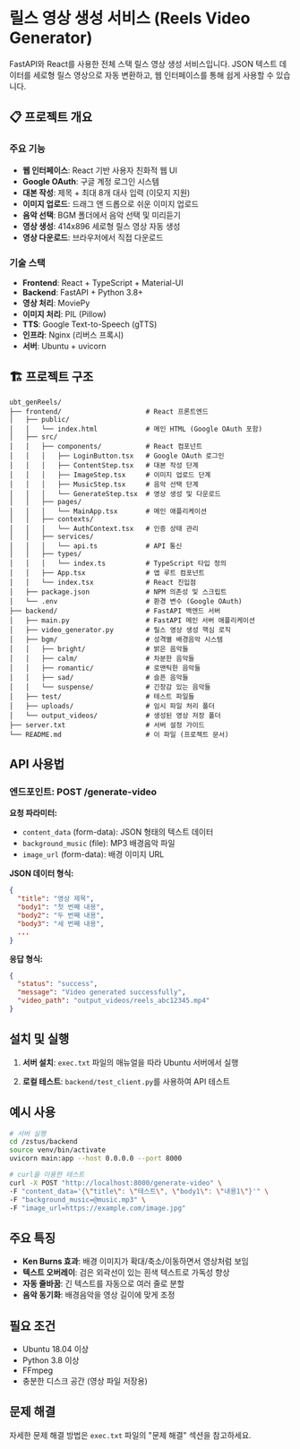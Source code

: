# 릴스 영상 생성 서비스 (Reels Video Generator)

FastAPI와 React를 사용한 전체 스택 릴스 영상 생성 서비스입니다. JSON 텍스트 데이터를 세로형 릴스 영상으로 자동 변환하고, 웹 인터페이스를 통해 쉽게 사용할 수 있습니다.

## 📋 프로젝트 개요

### 주요 기능
- **웹 인터페이스**: React 기반 사용자 친화적 웹 UI
- **Google OAuth**: 구글 계정 로그인 시스템
- **대본 작성**: 제목 + 최대 8개 대사 입력 (이모지 지원)
- **이미지 업로드**: 드래그 앤 드롭으로 쉬운 이미지 업로드
- **음악 선택**: BGM 폴더에서 음악 선택 및 미리듣기
- **영상 생성**: 414x896 세로형 릴스 영상 자동 생성
- **영상 다운로드**: 브라우저에서 직접 다운로드

### 기술 스택
- **Frontend**: React + TypeScript + Material-UI
- **Backend**: FastAPI + Python 3.8+
- **영상 처리**: MoviePy
- **이미지 처리**: PIL (Pillow)
- **TTS**: Google Text-to-Speech (gTTS)
- **인프라**: Nginx (리버스 프록시)
- **서버**: Ubuntu + uvicorn

## 🏗️ 프로젝트 구조

```
ubt_genReels/
├── frontend/                     # React 프론트엔드
│   ├── public/
│   │   └── index.html            # 메인 HTML (Google OAuth 포함)
│   ├── src/
│   │   ├── components/           # React 컴포넌트
│   │   │   ├── LoginButton.tsx   # Google OAuth 로그인
│   │   │   ├── ContentStep.tsx   # 대본 작성 단계
│   │   │   ├── ImageStep.tsx     # 이미지 업로드 단계
│   │   │   ├── MusicStep.tsx     # 음악 선택 단계
│   │   │   └── GenerateStep.tsx  # 영상 생성 및 다운로드
│   │   ├── pages/
│   │   │   └── MainApp.tsx       # 메인 애플리케이션
│   │   ├── contexts/
│   │   │   └── AuthContext.tsx   # 인증 상태 관리
│   │   ├── services/
│   │   │   └── api.ts            # API 통신
│   │   ├── types/
│   │   │   └── index.ts          # TypeScript 타입 정의
│   │   ├── App.tsx               # 앱 루트 컴포넌트
│   │   └── index.tsx             # React 진입점
│   ├── package.json              # NPM 의존성 및 스크립트
│   └── .env                      # 환경 변수 (Google OAuth)
├── backend/                      # FastAPI 백엔드 서버
│   ├── main.py                   # FastAPI 메인 서버 애플리케이션
│   ├── video_generator.py        # 릴스 영상 생성 핵심 로직
│   ├── bgm/                      # 성격별 배경음악 시스템
│   │   ├── bright/               # 밝은 음악들
│   │   ├── calm/                 # 차분한 음악들
│   │   ├── romantic/             # 로맨틱한 음악들
│   │   ├── sad/                  # 슬픈 음악들
│   │   └── suspense/             # 긴장감 있는 음악들
│   ├── test/                     # 테스트 파일들
│   ├── uploads/                  # 임시 파일 처리 폴더
│   └── output_videos/            # 생성된 영상 저장 폴더
├── server.txt                    # 서버 설정 가이드
└── README.md                     # 이 파일 (프로젝트 문서)
```

## API 사용법

### 엔드포인트: POST /generate-video

**요청 파라미터:**
- `content_data` (form-data): JSON 형태의 텍스트 데이터
- `background_music` (file): MP3 배경음악 파일
- `image_url` (form-data): 배경 이미지 URL

**JSON 데이터 형식:**
```json
{
  "title": "영상 제목",
  "body1": "첫 번째 내용",
  "body2": "두 번째 내용",
  "body3": "세 번째 내용",
  ...
}
```

**응답 형식:**
```json
{
  "status": "success",
  "message": "Video generated successfully",
  "video_path": "output_videos/reels_abc12345.mp4"
}
```

## 설치 및 실행

1. **서버 설치**: `exec.txt` 파일의 매뉴얼을 따라 Ubuntu 서버에서 실행

2. **로컬 테스트**: `backend/test_client.py`를 사용하여 API 테스트

## 예시 사용

```bash
# 서버 실행
cd /zstus/backend
source venv/bin/activate
uvicorn main:app --host 0.0.0.0 --port 8000

# curl을 이용한 테스트
curl -X POST "http://localhost:8000/generate-video" \
-F "content_data='{\"title\": \"테스트\", \"body1\": \"내용1\"}'" \
-F "background_music=@music.mp3" \
-F "image_url=https://example.com/image.jpg"
```

## 주요 특징

- **Ken Burns 효과**: 배경 이미지가 확대/축소/이동하면서 영상처럼 보임
- **텍스트 오버레이**: 검은 외곽선이 있는 흰색 텍스트로 가독성 향상
- **자동 줄바꿈**: 긴 텍스트를 자동으로 여러 줄로 분할
- **음악 동기화**: 배경음악을 영상 길이에 맞게 조정

## 필요 조건

- Ubuntu 18.04 이상
- Python 3.8 이상
- FFmpeg
- 충분한 디스크 공간 (영상 파일 저장용)

## 문제 해결

자세한 문제 해결 방법은 `exec.txt` 파일의 "문제 해결" 섹션을 참고하세요.